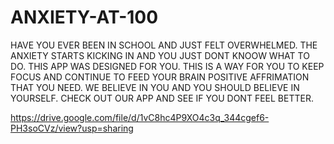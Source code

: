 # ANXIETY-AT-100

HAVE YOU EVER BEEN IN SCHOOL AND JUST FELT OVERWHELMED. THE ANXIETY STARTS KICKING IN AND YOU JUST DONT KNOOW WHAT TO DO. THIS APP WAS DESIGNED FOR YOU. THIS IS A WAY FOR YOU TO KEEP FOCUS AND CONTINUE TO FEED YOUR BRAIN POSITIVE  AFFRIMATION THAT YOU NEED. WE BELIEVE IN YOU AND YOU SHOULD BELIEVE IN YOURSELF. CHECK OUT OUR APP AND SEE IF YOU DONT FEEL BETTER.

https://drive.google.com/file/d/1vC8hc4P9XO4c3q_344cgef6-PH3soCVz/view?usp=sharing
